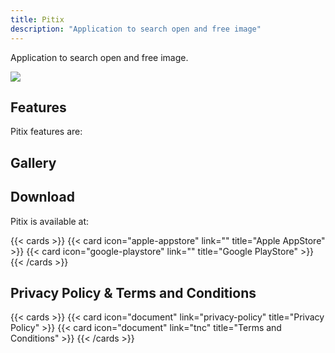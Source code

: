 ```yaml
---
title: Pitix
description: "Application to search open and free image"
---
```


Application to search open and free image.

![](/images/pitix-icon.jpeg)

## Features

Pitix features are:

## Gallery

## Download

Pitix is available at:

{{< cards >}}
    {{< card icon="apple-appstore" link="" title="Apple AppStore" >}}
    {{< card icon="google-playstore" link="" title="Google PlayStore" >}}
{{< /cards >}}

## Privacy Policy & Terms and Conditions

{{< cards >}}
    {{< card icon="document" link="privacy-policy" title="Privacy Policy" >}}
    {{< card icon="document" link="tnc" title="Terms and Conditions" >}}
{{< /cards >}}
